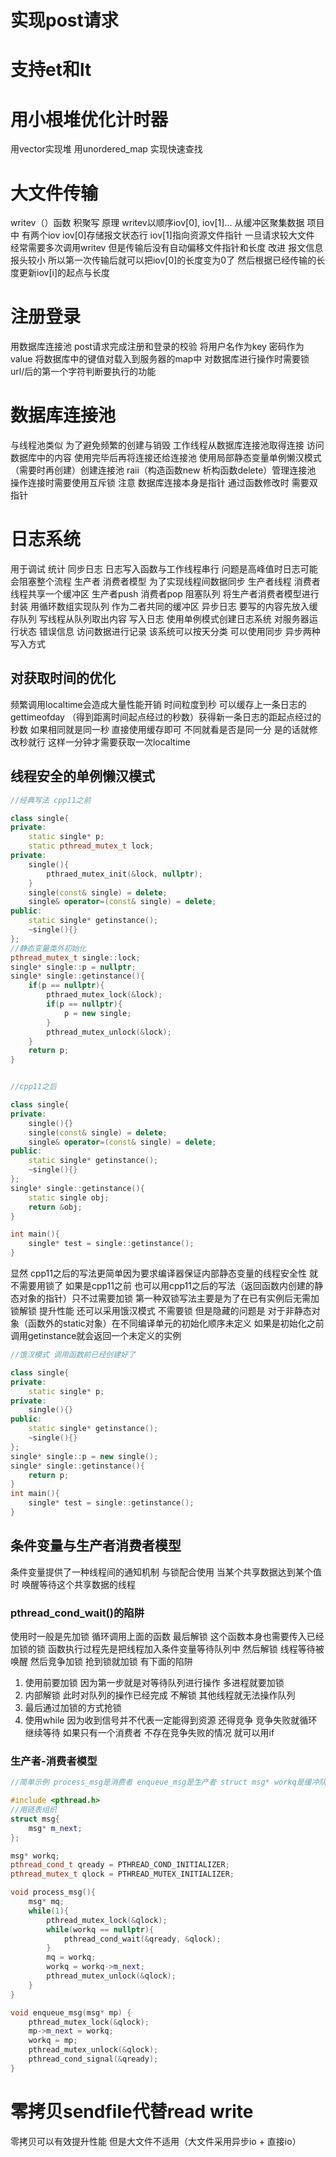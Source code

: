
# 实现post请求

# 支持et和lt

# 用小根堆优化计时器

用vector实现堆 用unordered_map 实现快速查找

# 大文件传输

writev（）函数 积聚写 原理 writev以顺序iov[0], iov[1]... 从缓冲区聚集数据 项目中 有两个iov iov[0]存储报文状态行 iov[1]指向资源文件指针
一旦请求较大文件 经常需要多次调用writev 但是传输后没有自动偏移文件指针和长度
改进 报文信息报头较小 所以第一次传输后就可以把iov[0]的长度变为0了 然后根据已经传输的长度更新iov[i]的起点与长度

# 注册登录

用数据库连接池 post请求完成注册和登录的校验
将用户名作为key 密码作为value 将数据库中的键值对载入到服务器的map中
对数据库进行操作时需要锁
url/后的第一个字符判断要执行的功能

# 数据库连接池

与线程池类似 为了避免频繁的创建与销毁 工作线程从数据库连接池取得连接 访问数据库中的内容 使用完毕后再将连接还给连接池
使用局部静态变量单例懒汉模式（需要时再创建）创建连接池 raii（构造函数new 析构函数delete）管理连接池
操作连接时需要使用互斥锁
注意 数据库连接本身是指针 通过函数修改时 需要双指针

# 日志系统

用于调试 统计
同步日志 日志写入函数与工作线程串行 问题是高峰值时日志可能会阻塞整个流程
生产者 消费者模型 为了实现线程间数据同步 生产者线程 消费者线程共享一个缓冲区 生产者push 消费者pop
阻塞队列 将生产者消费者模型进行封装 用循环数组实现队列 作为二者共同的缓冲区
异步日志 要写的内容先放入缓存队列 写线程从队列取出内容 写入日志
使用单例模式创建日志系统 对服务器运行状态 错误信息 访问数据进行记录 该系统可以按天分类 可以使用同步 异步两种写入方式

## 对获取时间的优化

频繁调用localtime会造成大量性能开销 时间粒度到秒 可以缓存上一条日志的gettimeofday （得到距离时间起点经过的秒数）获得新一条日志的距起点经过的秒数 如果相同就是同一秒 直接使用缓存即可 不同就看是否是同一分 是的话就修改秒就行 这样一分钟才需要获取一次localtime

## 线程安全的单例懒汉模式

```cpp
//经典写法 cpp11之前

class single{
private:
    static single* p;
    static pthread_mutex_t lock;
private:
    single(){
        pthraed_mutex_init(&lock, nullptr);
    }
    single(const& single) = delete;
    single& operator=(const& single) = delete;
public:
    static single* getinstance();
    ~single(){}
};
//静态变量类外初始化
pthread_mutex_t single::lock;
single* single::p = nullptr;
single* single::getinstance(){
    if(p == nullptr){
        pthraed_mutex_lock(&lock);
        if(p == nullptr){
            p = new single;
        }
        pthread_mutex_unlock(&lock);
    }
    return p;
}


//cpp11之后

class single{
private:
    single(){}
    single(const& single) = delete;
    single& operator=(const& single) = delete;
public:
    static single* getinstance();
    ~single(){}
};
single* single::getinstance(){
    static single obj;
    return &obj;
}

int main(){
    single* test = single::getinstance();
}
```

显然 cpp11之后的写法更简单因为要求编译器保证内部静态变量的线程安全性 就不需要用锁了 如果是cpp11之前 也可以用cpp11之后的写法（返回函数内创建的静态对象的指针）只不过需要加锁
第一种双锁写法主要是为了在已有实例后无需加锁解锁 提升性能
还可以采用饿汉模式 不需要锁 但是隐藏的问题是 对于非静态对象（函数外的static对象）在不同编译单元的初始化顺序未定义 如果是初始化之前调用getinstance就会返回一个未定义的实例

```cpp
//饿汉模式 调用函数前已经创建好了

class single{
private:
    static single* p;
private:
    single(){}
public:
    static single* getinstance();
    ~single(){}
};
single* single::p = new single();
single* single::getinstance(){
    return p;
}
int main(){
    single* test = single::getinstance();
}
```

## 条件变量与生产者消费者模型

条件变量提供了一种线程间的通知机制 与锁配合使用 当某个共享数据达到某个值时 唤醒等待这个共享数据的线程

### pthread_cond_wait()的陷阱

使用时一般是先加锁 循环调用上面的函数 最后解锁 这个函数本身也需要传入已经加锁的锁 函数执行过程先是把线程加入条件变量等待队列中 然后解锁 线程等待被唤醒 然后竞争加锁 抢到锁就加锁 有下面的陷阱

1. 使用前要加锁 因为第一步就是对等待队列进行操作 多进程就要加锁
2. 内部解锁 此时对队列的操作已经完成 不解锁 其他线程就无法操作队列
3. 最后通过加锁的方式抢锁
4. 使用while 因为收到信号并不代表一定能得到资源 还得竞争 竞争失败就循环 继续等待 如果只有一个消费者 不存在竞争失败的情况 就可以用if

### 生产者-消费者模型

```cpp
//简单示例 process_msg是消费者 enqueue_msg是生产者 struct msg* workq是缓冲队列

#include <pthread.h>
//用链表组织
struct msg{
    msg* m_next;
};

msg* workq;
pthread_cond_t qready = PTHREAD_COND_INITIALIZER;
pthread_mutex_t qlock = PTHREAD_MUTEX_INITIALIZER;

void process_msg(){
    msg* mq;
    while(1){
        pthread_mutex_lock(&qlock);
        while(workq == nullptr){
            pthread_cond_wait(&qready, &qlock);
        }
        mq = workq;
        workq = workq->m_next;
        pthread_mutex_unlock(&qlock);
    }
}

void enqueue_msg(msg* mp) {
    pthread_mutex_lock(&qlock);
    mp->m_next = workq;
    workq = mp;
    pthread_mutex_unlock(&qlock);
    pthread_cond_signal(&qready);
}

```

# 零拷贝sendfile代替read write

零拷贝可以有效提升性能 但是大文件不适用（大文件采用异步io + 直接io）
